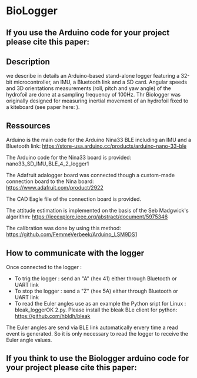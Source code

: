 # BioLogger
## If you use the Arduino code for your project please cite this paper:

## Description

we describe in details an Arduino-based stand-alone logger featuring a 32-bit microcontroller, an IMU, a Bluetooth link and a SD card. Angular speeds and 3D orientations measurements (roll, pitch and yaw angle) of the hydrofoil are done at a sampling frequency of 100Hz.
Thr Biologger was originally designed for measuring inertial movement of an hydrofoil fixed to a kiteboard (see paper here: ).

## Ressources

Arduino is the main code for the Arduino Nina33 BLE including an IMU and a Bluetooth link:
https://store-usa.arduino.cc/products/arduino-nano-33-ble

The Arduino code for the Nina33 board is provided: nano33_SD_IMU_BLE_4_2_logger1

The Adafruit adalogger board was connected though a custom-made connection board to the Nina board:
https://www.adafruit.com/product/2922

The CAD Eagle file of the connection board is provided.

The attitude estimation is implemented on the basis of the Seb Madgwick's algorithm: 
https://ieeexplore.ieee.org/abstract/document/5975346

The calibration was done by using this method:
https://github.com/FemmeVerbeek/Arduino_LSM9DS1

## How to communicate with the logger

Once connected to the logger :
- To trig the logger : send an "A" (hex 41) either through Bluetooth or UART link
- To stop the logger : send a "Z" (hex 5A) either through Bluetooth or UART link
- To read the Euler angles use as an example the Python sript for Linux : bleak_loggerOK 2.py. Please install the bleak BLe client for python:
https://github.com/hbldh/bleak

The Euler angles are send via BLE link automatically ervery time a read event is generated. So it is only necessary to read the logger to receive the Euler angle values.

## If you think to use the Biologger arduino code for your project please cite this paper:
